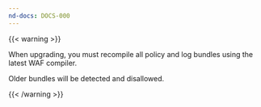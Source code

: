 ```yaml
---
nd-docs: DOCS-000
---
```


{{< warning >}}

When upgrading, you must recompile all policy and log bundles using the latest WAF compiler.

Older bundles will be detected and disallowed.

{{< /warning >}}